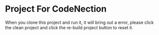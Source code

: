 # Project For CodeNection
When you clone this project and run it, it will bring out a error, please click the clean project and click the re-build project button to reset it.
